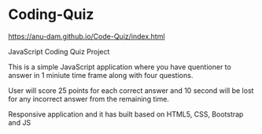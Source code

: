 # Coding-Quiz

https://anu-dam.github.io/Code-Quiz/index.html

JavaScript Coding Quiz Project

This is a simple JavaScript application where you have quentioner to answer in 1 miniute time frame along with four questions.

User will score 25 points for each correct answer and 10 second will be lost for any incorrect answer from the remaining time.

Responsive application and it has built based on HTML5, CSS, Bootstrap and JS

